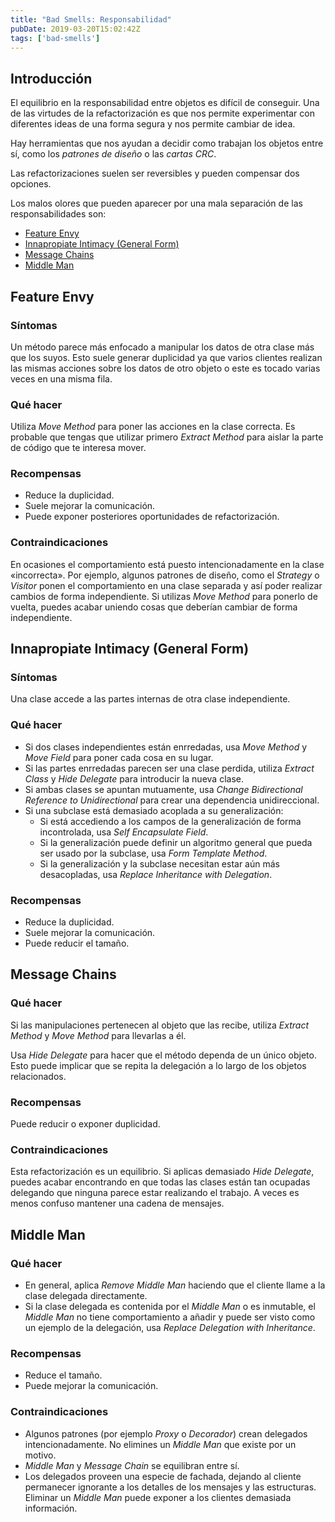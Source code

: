 ```yaml
---
title: "Bad Smells: Responsabilidad"
pubDate: 2019-03-20T15:02:42Z
tags: ['bad-smells']
---
```

## Introducción

El equilibrio en la responsabilidad entre objetos es difícil de conseguir. Una de las virtudes de la refactorización es que nos permite experimentar con diferentes ideas de una forma segura y nos permite cambiar de idea.

Hay herramientas que nos ayudan a decidir como trabajan los objetos entre sí, como los *patrones de diseño* o las *cartas CRC*.

Las refactorizaciones suelen ser reversibles y pueden compensar dos opciones.

Los malos olores que pueden aparecer por una mala separación de las responsabilidades son:

* [Feature Envy](#feature-envy)
* [Innapropiate Intimacy (General Form)](#innapropiate-intimacy-general-form)
* [Message Chains](#message-chains)
* [Middle Man](#middle-man)

## Feature Envy
### Síntomas

Un método parece más enfocado a manipular los datos de otra clase más que los suyos. Esto suele generar duplicidad ya que varios clientes realizan las mismas acciones sobre los datos de otro objeto o este es tocado varias veces en una misma fila.

### Qué hacer

Utiliza *Move Method* para poner las acciones en la clase correcta. Es probable que tengas que utilizar primero *Extract Method* para aislar la parte de código que te interesa mover.

### Recompensas

* Reduce la duplicidad.
* Suele mejorar la comunicación.
* Puede exponer posteriores oportunidades de refactorización.

### Contraindicaciones

En ocasiones el comportamiento está puesto intencionadamente en la clase «incorrecta». Por ejemplo, algunos patrones de diseño, como el *Strategy* o *Visitor* ponen el comportamiento en una clase separada y así poder realizar cambios de forma independiente. Si utilizas *Move Method* para ponerlo de vuelta, puedes acabar uniendo cosas que deberían cambiar de forma independiente.

## Innapropiate Intimacy (General Form)
### Síntomas

Una clase accede a las partes internas de otra clase independiente.

### Qué hacer

* Si dos clases independientes están enrredadas, usa *Move Method* y *Move Field* para poner cada cosa en su lugar.
* Si las partes enrredadas parecen ser una clase perdida, utiliza *Extract Class* y *Hide Delegate* para introducir la nueva clase.
* Si ambas clases se apuntan mutuamente, usa *Change Bidirectional Reference to Unidirectional* para crear una dependencia unidireccional.
* Si una subclase está demasiado acoplada a su generalización:
  * Si está accediendo a los campos de la generalización de forma incontrolada, usa *Self Encapsulate Field*.
  * Si la generalización puede definir un algoritmo general que pueda ser usado por la subclase, usa *Form Template Method*.
  * Si la generalización y la subclase necesitan estar aún más desacopladas, usa *Replace Inheritance with Delegation*.

### Recompensas

* Reduce la duplicidad.
* Suele mejorar la comunicación.
* Puede reducir el tamaño.

## Message Chains
### Qué hacer

Si las manipulaciones pertenecen al objeto que las recibe, utiliza *Extract Method* y *Move Method* para llevarlas a él.

Usa *Hide Delegate* para hacer que el método dependa de un único objeto. Esto puede implicar que se repita la delegación a lo largo de los objetos relacionados.

### Recompensas

Puede reducir o exponer duplicidad.

### Contraindicaciones

Esta refactorización es un equilibrio. Si aplicas demasiado *Hide Delegate*, puedes acabar encontrando en que todas las clases están tan ocupadas delegando que ninguna parece estar realizando el trabajo. A veces es menos confuso mantener una cadena de mensajes.

## Middle Man
### Qué hacer

* En general, aplica *Remove Middle Man* haciendo que el cliente llame a la clase delegada directamente.
* Si la clase delegada es contenida por el *Middle Man* o es inmutable, el *Middle Man* no tiene comportamiento a añadir y puede ser visto como un ejemplo de la delegación, usa *Replace Delegation with Inheritance*.

### Recompensas

* Reduce el tamaño.
* Puede mejorar la comunicación.

### Contraindicaciones

* Algunos patrones (por ejemplo *Proxy* o *Decorador*) crean delegados intencionadamente. No elimines un *Middle Man* que existe por un motivo.
* *Middle Man* y *Message Chain* se equilibran entre sí.
* Los delegados proveen una especie de fachada, dejando al cliente permanecer ignorante a los detalles de los mensajes y las estructuras. Eliminar un *Middle Man* puede exponer a los clientes demasiada información.